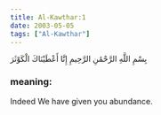 ```yaml
---
title: Al-Kawthar:1
date: 2003-05-05
tags: ["Al-Kawthar"]
---
```

بِسْمِ اللَّهِ الرَّحْمَٰنِ الرَّحِيمِ إِنَّا أَعْطَيْنَاكَ الْكَوْثَرَ
### meaning: 
Indeed We have given you abundance.
